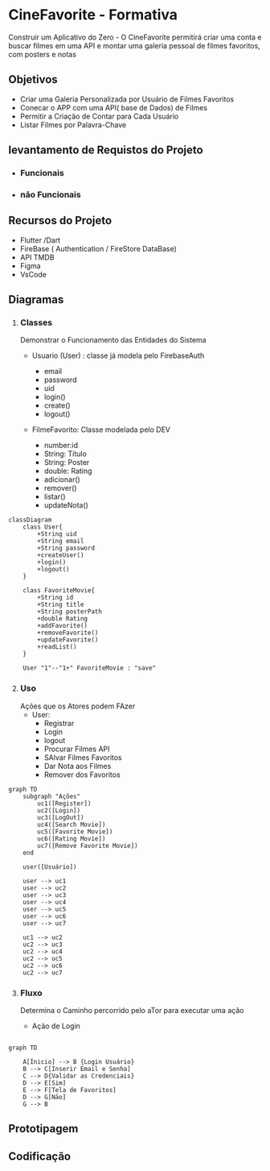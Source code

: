 # CineFavorite - Formativa
Construir um Aplicativo do Zero - O CineFavorite permitirá criar uma conta e buscar filmes em uma API e montar uma galeria pessoal de filmes favoritos, com posters e notas

## Objetivos
- Criar uma Galeria Personalizada por Usuário de Filmes Favoritos 
- Conecar o APP com uma API( base de Dados) de Filmes
- Permitir a Criação de Contar para Cada Usuário
- Listar Filmes por Palavra-Chave


## levantamento de Requistos do Projeto
- ### Funcionais 

- ### não Funcionais

## Recursos do Projeto
- Flutter /Dart
- FireBase ( Authentication / FireStore DataBase)
- API TMDB
- Figma
- VsCode

## Diagramas

1. ### Classes
    Demonstrar o Funcionamento das Entidades do Sistema
    - Usuario (User) : classe já modela pelo FirebaseAuth
        - email
        - password
        - uid
        - login()
        - create()
        - logout()

    - FilmeFavorito: Classe modelada pelo DEV
        - number:id
        - String: Título
        - String: Poster
        - double: Rating
        - adicionar()
        - remover()
        - listar()
        - updateNota()

```mermaid
classDiagram
    class User{
        +String uid
        +String email
        +String password
        +createUser()
        +login()
        +logout()
    }

    class FavoriteMovie{
        +String id
        +String title
        +String posterPath
        +double Rating
        +addFavorite()
        +removeFavorite()
        +updateFavorite()
        +readList()
    }

    User "1"--"1+" FavoriteMovie : "save"

```
2. ### Uso
    Ações que os Atores podem FAzer
    - User:
        - Registrar
        - Login
        - logout
        - Procurar Filmes API
        - SAlvar Filmes Favoritos
        - Dar Nota aos Filmes
        - Remover dos Favoritos 

```mermaid
graph TD
    subgraph "Ações"
        uc1([Register])
        uc2([Login])
        uc3([LogOut])
        uc4([Search Movie])
        uc5([Favorite Movie])
        uc6([Rating Movie])
        uc7([Remove Favorite Movie])
    end

    user([Usuário])

    user --> uc1 
    user --> uc2 
    user --> uc3 
    user --> uc4 
    user --> uc5 
    user --> uc6 
    user --> uc7

    uc1 --> uc2
    uc2 --> uc3
    uc2 --> uc4
    uc2 --> uc5
    uc2 --> uc6
    uc2 --> uc7

```
3. ### Fluxo
    Determina o Caminho percorrido pelo aTor para executar uma ação

    - Ação de Login

```mermaid

graph TD

    A[Ínicio] --> B {Login Usuário}
    B --> C[Inserir Email e Senha] 
    C --> D{Validar as Credenciais}
    D --> E[Sim]
    E --> F[Tela de Favoritos]
    D --> G[Não]
    G --> B

```

## Prototipagem

## Codificação